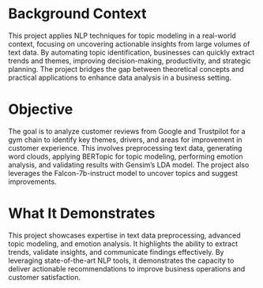 # Background Context
This project applies NLP techniques for topic modeling in a real-world context, focusing on uncovering actionable insights from large volumes of text data. By automating topic identification, businesses can quickly extract trends and themes, improving decision-making, productivity, and strategic planning. The project bridges the gap between theoretical concepts and practical applications to enhance data analysis in a business setting.

# Objective
The goal is to analyze customer reviews from Google and Trustpilot for a gym chain to identify key themes, drivers, and areas for improvement in customer experience. This involves preprocessing text data, generating word clouds, applying BERTopic for topic modeling, performing emotion analysis, and validating results with Gensim’s LDA model. The project also leverages the Falcon-7b-instruct model to uncover topics and suggest improvements.

# What It Demonstrates
This project showcases expertise in text data preprocessing, advanced topic modeling, and emotion analysis. It highlights the ability to extract trends, validate insights, and communicate findings effectively. By leveraging state-of-the-art NLP tools, it demonstrates the capacity to deliver actionable recommendations to improve business operations and customer satisfaction.
